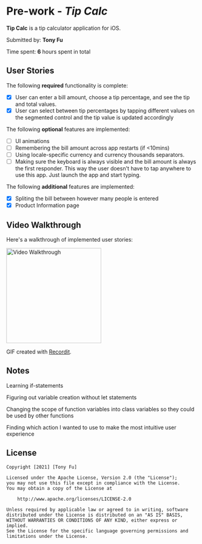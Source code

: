 # Pre-work - *Tip Calc*

**Tip Calc** is a tip calculator application for iOS.

Submitted by: **Tony Fu**

Time spent: **6** hours spent in total

## User Stories

The following **required** functionality is complete:

* [x] User can enter a bill amount, choose a tip percentage, and see the tip and total values.
* [x] User can select between tip percentages by tapping different values on the segmented control and the tip value is updated accordingly

The following **optional** features are implemented:

* [ ] UI animations
* [ ] Remembering the bill amount across app restarts (if <10mins)
* [ ] Using locale-specific currency and currency thousands separators.
* [ ] Making sure the keyboard is always visible and the bill amount is always the first responder. This way the user doesn't have to tap anywhere to use this app. Just launch the app and start typing.

The following **additional** features are implemented:

- [x] Spliting the bill between however many people is entered
- [x] Product Information page

## Video Walkthrough

Here's a walkthrough of implemented user stories:

<img src='http://g.recordit.co/NHvnVzzGOD.gif' width='250' alt='Video Walkthrough' />

GIF created with [Recordit](http://www.recordit.co/).

## Notes

Learning if-statements

Figuring out variable creation without let statements

Changing the scope of function variables into class variables so they could be used by other functions

Finding which action I wanted to use to make the most intuitive user experience

## License

    Copyright [2021] [Tony Fu]

    Licensed under the Apache License, Version 2.0 (the "License");
    you may not use this file except in compliance with the License.
    You may obtain a copy of the License at

        http://www.apache.org/licenses/LICENSE-2.0

    Unless required by applicable law or agreed to in writing, software
    distributed under the License is distributed on an "AS IS" BASIS,
    WITHOUT WARRANTIES OR CONDITIONS OF ANY KIND, either express or implied.
    See the License for the specific language governing permissions and
    limitations under the License.
